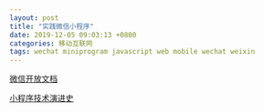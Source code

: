 ```yaml
---
layout: post
title: "实践微信小程序"
date: 2019-12-05 09:03:13 +0800
categories: 移动互联网
tags: wechat miniprogram javascript web mobile wechat weixin
---
```


[微信开放文档](https://developers.weixin.qq.com/miniprogram/dev/framework/)

[小程序技术演进史](https://mp.weixin.qq.com/s/Q3Dfrcf5FTmWUrsIkPWncA)

